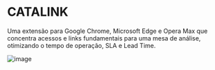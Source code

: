 # CATALINK
Uma extensão para Google Chrome, Microsoft Edge e Opera Max que concentra acessos e links fundamentais para uma mesa de análise, otimizando o tempo de operação, SLA e Lead Time. 

![image](https://user-images.githubusercontent.com/85374093/177879510-1027e1e7-ad33-455e-beea-cc549058b4de.png)
